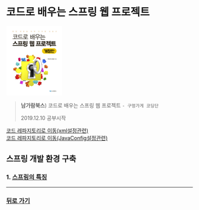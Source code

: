 코드로 배우는 스프링 웹 프로젝트
===
<img width="30%" height="30%" src="../../img/guguSpring.jpg"></img>
> **남가람북스**) 코드로 배우는 스프링 웹 프로젝트 `- 구멍가게 코딩단`
>
> 2019.12.10 공부시작

[코드 레파지토리로 이동(xml설정관련)]()  
[코드 레파지토리로 이동(JavaConfig설정관련)]()

## 스프링 개발 환경 구축

### 1. [스프링의 특징](https://gun1127.tistory.com/28)

- - -
### [뒤로 가기](./../../../..)

